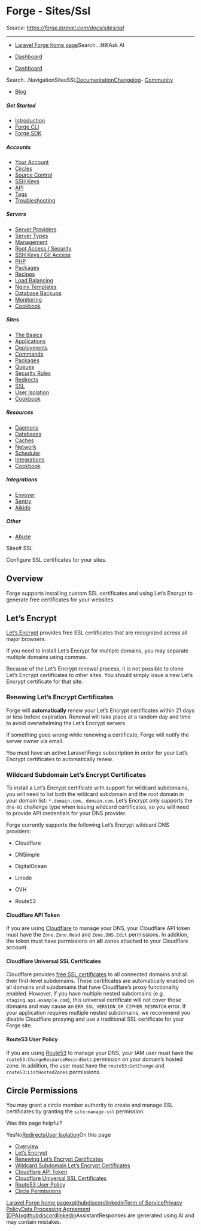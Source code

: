# Forge - Sites/Ssl

*Source: https://forge.laravel.com/docs/sites/ssl*

---

- [Laravel Forge home page](https://forge.laravel.com)Search...⌘KAsk AI

- [Dashboard](https://forge.laravel.com)
- [Dashboard](https://forge.laravel.com)

Search...NavigationSitesSSL[Documentation](/docs/introduction)[Changelog](/docs/changelog/changelog)- [Community](https://discord.com/invite/laravel)
- [Blog](https://blog.laravel.com/forge)
##### Get Started

- [Introduction](/docs/introduction)
- [Forge CLI](/docs/cli)
- [Forge SDK](/docs/sdk)

##### Accounts

- [Your Account](/docs/accounts/your-account)
- [Circles](/docs/accounts/circles)
- [Source Control](/docs/accounts/source-control)
- [SSH Keys](/docs/accounts/ssh)
- [API](/docs/accounts/api)
- [Tags](/docs/accounts/tags)
- [Troubleshooting](/docs/accounts/cookbook)

##### Servers

- [Server Providers](/docs/servers/providers)
- [Server Types](/docs/servers/types)
- [Management](/docs/servers/management)
- [Root Access / Security](/docs/servers/provisioning-process)
- [SSH Keys / Git Access](/docs/servers/ssh)
- [PHP](/docs/servers/php)
- [Packages](/docs/servers/packages)
- [Recipes](/docs/servers/recipes)
- [Load Balancing](/docs/servers/load-balancing)
- [Nginx Templates](/docs/servers/nginx-templates)
- [Database Backups](/docs/servers/backups)
- [Monitoring](/docs/servers/monitoring)
- [Cookbook](/docs/servers/cookbook)

##### Sites

- [The Basics](/docs/sites/the-basics)
- [Applications](/docs/sites/applications)
- [Deployments](/docs/sites/deployments)
- [Commands](/docs/sites/commands)
- [Packages](/docs/sites/packages)
- [Queues](/docs/sites/queues)
- [Security Rules](/docs/sites/security-rules)
- [Redirects](/docs/sites/redirects)
- [SSL](/docs/sites/ssl)
- [User Isolation](/docs/sites/user-isolation)
- [Cookbook](/docs/sites/cookbook)

##### Resources

- [Daemons](/docs/resources/daemons)
- [Databases](/docs/resources/databases)
- [Caches](/docs/resources/caches)
- [Network](/docs/resources/network)
- [Scheduler](/docs/resources/scheduler)
- [Integrations](/docs/resources/integrations)
- [Cookbook](/docs/resources/cookbook)

##### Integrations

- [Envoyer](/docs/integrations/envoyer)
- [Sentry](/docs/integrations/sentry)
- [Aikido](/docs/integrations/aikido)

##### Other

- [Abuse](/docs/abuse)

Sites# SSL

Configure SSL certificates for your sites.

## [​](#overview)Overview

Forge supports installing custom SSL certificates and using Let’s Encrypt to generate free certificates for your websites.

## [​](#let%E2%80%99s-encrypt)Let’s Encrypt

[Let’s Encrypt](https://letsencrypt.org) provides free SSL certificates that are recognized across all major browsers.

If you need to install Let’s Encrypt for multiple domains, you may separate multiple domains using commas.

Because of the Let’s Encrypt renewal process, it is not possible to clone Let’s Encrypt certificates to other sites. You should simply issue a new Let’s Encrypt certificate for that site.

### [​](#renewing-let%E2%80%99s-encrypt-certificates)Renewing Let’s Encrypt Certificates

Forge will **automatically** renew your Let’s Encrypt certificates within 21 days or less before expiration. Renewal will take place at a random day and time to avoid overwhelming the Let’s Encrypt servers.

If something goes wrong while renewing a certificate, Forge will notify the server owner via email.

You must have an active Laravel Forge subscription in order for your Let’s Encrypt certificates to automatically renew.

### [​](#wildcard-subdomain-let%E2%80%99s-encrypt-certificates)Wildcard Subdomain Let’s Encrypt Certificates

To install a Let’s Encrypt certificate with support for wildcard subdomains, you will need to list both the wildcard subdomain and the root domain in your domain list: `*.domain.com, domain.com`. Let’s Encrypt only supports the `dns-01` challenge type when issuing wildcard certificates, so you will need to provide API credentials for your DNS provider.

Forge currently supports the following Let’s Encrypt wildcard DNS providers:

- Cloudflare

- DNSimple

- DigitalOcean

- Linode

- OVH

- Route53

#### [​](#cloudflare-api-token)Cloudflare API Token

If you are using [Cloudflare](https://cloudflare.com) to manage your DNS, your Cloudflare API token must have the `Zone.Zone.Read` and `Zone.DNS.Edit` permissions. In addition, the token must have permissions on **all** zones attached to your Cloudflare account.

#### [​](#cloudflare-universal-ssl-certificates)Cloudflare Universal SSL Certificates

Cloudflare provides [free SSL certificates](https://developers.cloudflare.com/ssl/edge-certificates/universal-ssl/enable-universal-ssl/) to all connected domains and all their first-level subdomains. These certificates are automatically enabled on all domains and subdomains that have Cloudflare’s proxy functionality enabled. However, if you have multiple nested subdomains (e.g. `staging.api.example.com`), this universal certificate will not cover those domains and may cause an `ERR_SSL_VERSION_OR_CIPHER_MISMATCH` error. If your application requires multiple nested subdomains, we recommend you disable Cloudflare proxying and use a traditional SSL certificate for your Forge site.

#### [​](#route53-user-policy)Route53 User Policy

If you are using [Route53](https://docs.aws.amazon.com/Route53/latest/APIReference/Welcome) to manage your DNS, your IAM user must have the `route53:ChangeResourceRecordSets` permission on your domain’s hosted zone. In addition, the user must have the `route53:GetChange` and `route53:ListHostedZones` permissions.

## [​](#circle-permissions)Circle Permissions

You may grant a circle member authority to create and manage SSL certificates by granting the `site:manage-ssl` permission.

Was this page helpful?

YesNo[Redirects](/docs/sites/redirects)[User Isolation](/docs/sites/user-isolation)On this page
- [Overview](#overview)
- [Let’s Encrypt](#let%E2%80%99s-encrypt)
- [Renewing Let’s Encrypt Certificates](#renewing-let%E2%80%99s-encrypt-certificates)
- [Wildcard Subdomain Let’s Encrypt Certificates](#wildcard-subdomain-let%E2%80%99s-encrypt-certificates)
- [Cloudflare API Token](#cloudflare-api-token)
- [Cloudflare Universal SSL Certificates](#cloudflare-universal-ssl-certificates)
- [Route53 User Policy](#route53-user-policy)
- [Circle Permissions](#circle-permissions)

[Laravel Forge home page](https://forge.laravel.com)[x](https://x.com/laravelphp)[github](https://github.com/laravel)[discord](https://discord.com/invite/laravel)[linkedin](https://linkedin.com/company/laravel)[Term of Service](https://forge.laravel.com/terms-of-service)[Privacy Policy](https://forge.laravel.com/privacy-policy)[Data Processing Agreement (DPA)](https://forge.laravel.com/data-processing-agreement)[x](https://x.com/laravelphp)[github](https://github.com/laravel)[discord](https://discord.com/invite/laravel)[linkedin](https://linkedin.com/company/laravel)AssistantResponses are generated using AI and may contain mistakes.